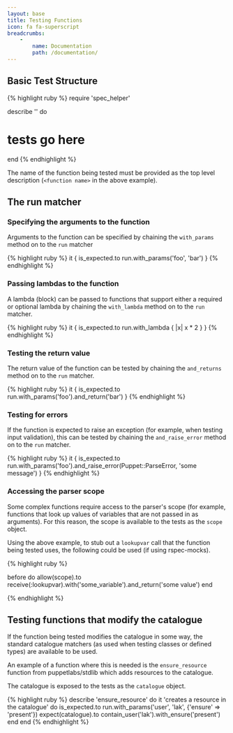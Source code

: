 ```yaml
---
layout: base
title: Testing Functions
icon: fa fa-superscript
breadcrumbs:
    -
        name: Documentation
        path: /documentation/
---
```


## Basic Test Structure

{% highlight ruby %}
require 'spec_helper'

describe '<function name>' do
  # tests go here
end
{% endhighlight %}

The name of the function being tested must be provided as the top level
description (`<function name>` in the above example).

## The run matcher

### Specifying the arguments to the function

Arguments to the function can be specified by chaining the `with_params` method
on to the `run` matcher

{% highlight ruby %}
it { is_expected.to run.with_params('foo', 'bar') }
{% endhighlight %}

### Passing lambdas to the function

A lambda (block) can be passed to functions that support either a required or
optional lambda by chaining the `with_lambda` method on to the `run` matcher.

{% highlight ruby %}
it { is_expected.to run.with_lambda { |x| x * 2 } }
{% endhighlight %}

### Testing the return value

The return value of the function can be tested by chaining the `and_returns`
method on to the `run` matcher.

{% highlight ruby %}
it { is_expected.to run.with_params('foo').and_return('bar') }
{% endhighlight %}

### Testing for errors

If the function is expected to raise an exception (for example, when testing
input validation), this can be tested by chaining the `and_raise_error` method
on to the `run` matcher.

{% highlight ruby %}
it { is_expected.to run.with_params('foo').and_raise_error(Puppet::ParseError, 'some message') }
{% endhighlight %}

### Accessing the parser scope

Some complex functions require access to the parser's scope (for example,
functions that look up values of variables that are not passed in as
arguments). For this reason, the scope is available to the tests as the
`scope` object.

Using the above example, to stub out a `lookupvar` call that the function
being tested uses, the following could be used (if using rspec-mocks).

{% highlight ruby %}

before do
  allow(scope).to receive(:lookupvar).with('some_variable').and_return('some value')
end

{% endhighlight %}

## Testing functions that modify the catalogue

If the function being tested modifies the catalogue in some way, the standard
catalogue matchers (as used when testing classes or defined types) are
available to be used.

An example of a function where this is needed is the `ensure_resource` function
from puppetlabs/stdlib which adds resources to the catalogue.

The catalogue is exposed to the tests as the `catalogue` object.

{% highlight ruby %}
describe 'ensure_resource' do
  it 'creates a resource in the catalogue' do
    is_expected.to run.with_params('user', 'lak', {'ensure' => 'present'})
    expect(catalogue).to contain_user('lak').with_ensure('present')
  end
end
{% endhighlight %}
